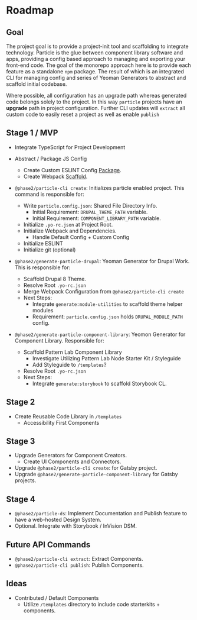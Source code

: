 # Roadmap

## Goal
The project goal is to provide a project-init tool and scaffolding to integrate
technology. Particle is the glue between component library software and apps,
providing a config based approach to managing and exporting your front-end code.
The goal of the monorepo approach here is to provide each feature as a standalone
`npm` package. The result of which is an integrated CLI for managing config and
series of Yeoman Generators to abstract and scaffold initial codebase.

Where possible, all configuration has an upgrade path whereas generated code
belongs solely to the project. In this way `particle` projects have an **upgrade**
path in project configuration. Further CLI updates will `extract` all custom
code to easily reset a project as well as enable `publish`

## Stage 1 / MVP
* Integrate TypeScript for Project Development

* Abstract / Package JS Config
  * Create Custom ESLINT Config 
  [Package](https://eslint.org/docs/developer-guide/shareable-configs). 
  * Create Webpack [Scaffold](https://webpack.js.org/guides/scaffolding/). 

* `@phase2/particle-cli create`: Initializes particle enabled project. 
This command is responsible for:
  * Write `particle.config.json`: Shared File Directory Info.
    * Initial Requirement: `DRUPAL_THEME_PATH` variable.
    * Initial Requirement: `COMPONENT_LIBRARY_PATH` variable.
  * Initialize `.yo-rc.json` at Project Root.
  * Initialize Webpack and Dependencies. 
    * Handle Default Config + Custom Config
  * Initialize ESLINT
  * Initialize git (optional)

* `@phase2/generate-particle-drupal`: Yeoman Generator for Drupal Work. This is
responsible for:
  * Scaffold Drupal 8 Theme.
  * Resolve Root `.yo-rc.json`
  * Merge Webpack Configuration from `@phase2/particle-cli create`
  * Next Steps:
    * Integrate `generate:module-utilities` to scaffold theme helper modules
    * Requirement: `particle.config.json` holds `DRUPAL_MODULE_PATH` config. 

* `@phase2/generate-particle-component-library`: Yeomon Generator for Component
 Library. Responsible for:
   * Scaffold Pattern Lab Component Library
     * Investigate Utilizing Pattern Lab Node Starter Kit / Styleguide
     * Add Styleguide to `/templates`?
   * Resolve Root `.yo-rc.json`
   * Next Steps:
     * Integrate `generate:storybook` to scaffold Storybook CL.    

## Stage 2
* Create Reusable Code Library in `/templates`
  * Accessibility First Components

## Stage 3
* Upgrade Generators for Component Creators.
  * Create UI Components and Connectors.
* Upgrade `@phase2/particle-cli create`: for Gatsby project.
* Upgrade `@phase2/generate-particle-component-library` for Gatsby projects.

## Stage 4
* `@phase2/particle-ds`: Implement Documentation and Publish feature to have a 
web-hosted Design System.
* Optional. Integrate with Storybook / InVision DSM.

## Future API Commands
* `@phase2/particle-cli extract`: Extract Components.
* `@phase2/particle-cli publish`: Publish Components.

## Ideas
* Contributed / Default Components
  * Utilize `/templates` directory to include code starterkits + components.

